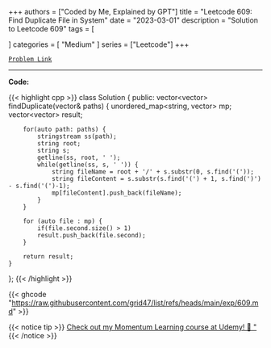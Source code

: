 
+++
authors = ["Coded by Me, Explained by GPT"]
title = "Leetcode 609: Find Duplicate File in System"
date = "2023-03-01"
description = "Solution to Leetcode 609"
tags = [
    
]
categories = [
    "Medium"
]
series = ["Leetcode"]
+++



[`Problem Link`](https://leetcode.com/problems/find-duplicate-file-in-system/description/)

---

**Code:**

{{< highlight cpp >}}
class Solution {
public:
    vector<vector<string>> findDuplicate(vector<string>& paths) {
        unordered_map<string, vector<string>> mp;
        vector<vector<string>> result;

        for(auto path: paths) {
            stringstream ss(path);
            string root;
            string s;
            getline(ss, root, ' ');
            while(getline(ss, s, ' ')) {
                string fileName = root + '/' + s.substr(0, s.find('('));
                string fileContent = s.substr(s.find('(') + 1, s.find(')') - s.find('(')-1);
                mp[fileContent].push_back(fileName);
            }
        }

        for (auto file : mp) {
            if(file.second.size() > 1)
            result.push_back(file.second);
        }

        return result;
    }
};
{{< /highlight >}}

{{< ghcode "https://raw.githubusercontent.com/grid47/list/refs/heads/main/exp/609.md" >}}

{{< notice tip >}}
[Check out my Momentum Learning course at Udemy! 🚀 "](https://www.udemy.com/course/blind-75-the-data-structures-and-algorithms-essentials/)
{{< /notice >}}

